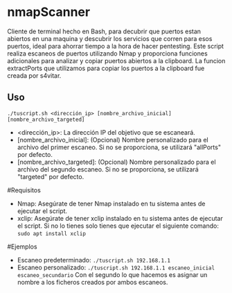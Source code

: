 # nmapScanner

Cliente de terminal hecho en Bash, para decubrir que puertos estan abiertos en una maquina y descubrir los servicios que corren para esos puertos, ideal para ahorrar tiempo a la hora de hacer pentesting.
Este script realiza escaneos de puertos utilizando Nmap y proporciona funciones adicionales para analizar y copiar puertos abiertos a la clipboard. La funcion extractPorts que utilizamos para copiar los puertos a la clipboard fue creada por s4vitar.

## Uso

``` ./tuscript.sh <dirección_ip> [nombre_archivo_inicial] [nombre_archivo_targeted] ```

- <dirección_ip>: La dirección IP del objetivo que se escaneará.
- [nombre_archivo_inicial]: (Opcional) Nombre personalizado para el archivo del primer escaneo. Si no se proporciona, se utilizará "allPorts" por defecto.
- [nombre_archivo_targeted]: (Opcional) Nombre personalizado para el archivo del segundo escaneo. Si no se proporciona, se utilizará "targeted" por defecto.

#Requisitos
- Nmap: Asegúrate de tener Nmap instalado en tu sistema antes de ejecutar el script.
- xclip: Asegúrate de tener xclip instalado en tu sistema antes de ejecutar el script. Si no lo tienes solo tienes que ejecutar el siguiente comando: ``` sudo apt install xclip ```

#Ejemplos
- Escaneo predeterminado:
``` ./tuscript.sh 192.168.1.1 ```
- Escaneo personalizado:
``` ./tuscript.sh 192.168.1.1 escaneo_inicial escaneo_secundario ```
Con el segundo lo que hacemos es asignar un nombre a los ficheros creados por ambos escaneos.
